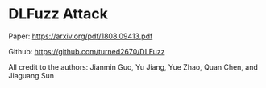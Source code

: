 # DLFuzz Attack

Paper: https://arxiv.org/pdf/1808.09413.pdf

Github: https://github.com/turned2670/DLFuzz


All credit to the authors: Jianmin Guo, Yu Jiang, Yue Zhao, Quan Chen, and Jiaguang Sun
